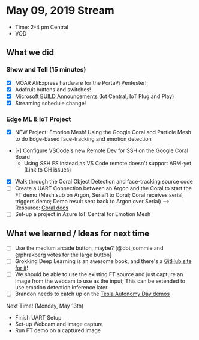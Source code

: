 # May 09, 2019 Stream

- Time: 2-4 pm Central
- VOD 

## What we did

### Show and Tell (15 minutes)

- [X] MOAR AliExpress hardware for the PortaPi Pentester!
- [X] Adafruit buttons and switches!
- [X] [Microsoft BUILD Announcements](https://azure.microsoft.com/en-us/blog/build-with-azure-iot-central-and-iot-plug-and-play/) (Iot Central, IoT Plug and Play)
- [X] Streaming schedule change!

### Edge ML & IoT Project

- [X] NEW Project: Emotion Mesh! Using the Google Coral and Particle Mesh to do Edge-based face-tracking and emotion detection
- [-] Configure VSCode's new Remote Dev for SSH on the Google Coral Board
  - Using SSH FS instead as VS Code remote doesn't support ARM-yet (Link to GH issues)
- [X] Walk through the Coral Object Detection and face-tracking source code
- [ ] Create a UART Connection between an Argon and the Coral to start the FT demo (Mesh.sub on Argon, Serial1 to Coral; Coral receives serial, triggers demo; Demo result sent back to Argon over Serial)
  --> Resource: [Coral docs](https://coral.withgoogle.com/docs/dev-board/gpio/)
- [ ] Set-up a project in Azure IoT Central for Emotion Mesh

## What we learned / Ideas for next time

- [ ] Use the medium arcade button, maybe? [@dot_commie and @phrakberg votes for the large button]
- [ ] Grokking Deep Learning is an awesome book, and there's a [GitHub site for it](https://github.com/iamtrask/Grokking-Deep-Learning)!
- [ ] We should be able to use the existing FT source and just capture an image from the webcam to use as the input; This can be extended to use emotion detection inference later
- [ ] Brandon needs to catch up on the [Tesla Autonomy Day demos](https://www.youtube.com/watch?v=-b041NXGPZ8)

Next Time! (Monday, May 13th)
- Finish UART Setup
- Set-up Webcam and image capture
- Run FT demo on a captured image